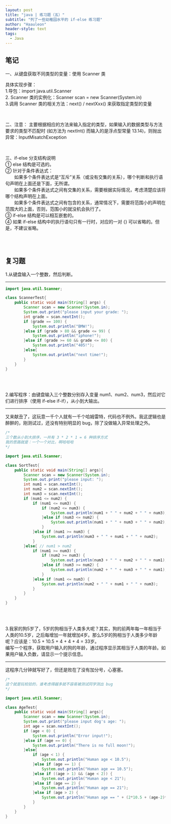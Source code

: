 ```yaml
---
layout: post
title: "java | 练习题（五）"
subtitle: "列了一些幼稚园水平的 if-else 练习题"
author: "Haauleon"
header-style: text
tags:
  - Java
---
```



## 笔记    
一、从键盘获取不同类型的变量：使用 Scanner 类          

具体实现步骤：       
1.导包：import java.util.Scanner       
2. Scanner 类的实例化：Scanner scan = new Scanner(System.in)       
3.调用 Scanner 类的相关方法：next() / nextXxx() 来获取指定类型的变量          

<br>

二、注意：
主要根据相应的方法来输入指定的类型，如果输入的数据类型与方法要求的类型不匹配时 (如方法为 nextInt() 而输入的是浮点型常量 13.14)，则抛出异常：InputMisatchException         

<br>

三、if-else 分支结构说明      
① else 结构是可选的。    
② 针对于条件表达式：    
&emsp;&emsp;如果多个条件表达式是“互斥”关系（或没有交集的关系），哪个判断和执行语句声明在上面还是下面，无所谓。     
&emsp;&emsp;如果多个条件表达式之间有交集的关系，需要根据实际情况，考虑清楚应该将哪个结构声明在上面。     
&emsp;&emsp;如果多个条件表达式之间有包含的关系，通常情况下，需要将范围小的声明在范围大的上面，否则，范围小的就没机会执行了。            
③ if-else 结构是可以相互嵌套的。     
④ 如果 if-else 结构中的执行语句只有一行时，对应的一对 {} 可以省略的。但是，不建议省略。      

<br><br>

## 复习题
1.从键盘输入一个整数，然后判断。    

---  

```java
import java.util.Scanner;

class ScannerTest{
    public static void main(String[] args) {
        Scanner scan = new Scanner(System.in);
        System.out.print("please input your grade: ");
        int grade = scan.nextInt();
        if (grade == 100) {
            System.out.println("BMW!");
        }else if (grade > 80 && grade <= 99) {
            System.out.println("iphone!");
        }else if (grade >= 60 && grade <= 80) {
            System.out.println("405!");
        }else{
            System.out.println("next time!");
        }
    }
}
```

<br><br>
  
2.编写程序：由键盘输入三个整数分别存入变量 num1、num2、num3，然后对它们进行排序（使用 if-else if-if），从小到大输出。        

---

又来献丑了，这玩意一千个人就有一千个哈姆雷特，代码也不例外。我这逻辑也是醉醉的，刚测试过，还没有特别明显的 bug，除了没做输入异常处理之外。      


```java
/*
三个数从小到大排序，一共有 3 * 2 * 1 = 6 种排序方式
我的思路就是：一个一个对比，啊哈哈哈
*/

import java.util.Scanner;

class SortTest{
    public static void main(String[] args){
        Scanner scan = new Scanner(System.in);
        System.out.print("please input: ");
        int num1 = scan.nextInt();
        int num2 = scan.nextInt();
        int num3 = scan.nextInt();
        if (num1 <= num2) {
            if (num1 <= num3) {
                if (num2 <= num3) {
                    System.out.println(num1 + " " + num2 + " " + num3);
                }else if (num3 <= num2) {
                    System.out.println(num1 + " " + num3 + " " + num2);
                }
            }else if (num1 >= num3) {
                System.out.println(num3 + " " + num1 + " " + num2);
            }
        }else{ // num1 > num2
            if (num1 >= num3) {
                if (num2 >= num3) {
                    System.out.println(num3 + " " + num2 + " " + num1);
                }else if (num3 >= num2) {
                    System.out.println(num2 + " " + num3 + " " + num1);
                }
            }else if (num1 <= num3) {
                System.out.println(num2 + " " + num1 + " " + num3);
            }
        }
    }
}
```

<br><br>

3.我家的狗5岁了，5岁的狗相当于人类多大呢？其实，狗的前两年每一年相当于人类的10.5岁，之后每增加一年就增加4岁。那么5岁的狗相当于人类多少年龄呢？应该是：10.5 + 10.5 + 4 + 4 + 4 = 33岁。    
编写一个程序，获取用户输入的狗的年龄，通过程序显示其相当于人类的年龄。如果用户输入负数，请显示一个提示信息。       

---

这程序几分钟就写好了，但还是败在了没有加分号，心塞塞。      

```java
/*
这个就是玩校验的，谁考虑得越多就不容易被测试同学测出 bug
*/

import java.util.Scanner;

class AgeTest{
    public static void main(String[] args){
        Scanner scan = new Scanner(System.in);
        System.out.print("please input dog's age: ");
        int age = scan.nextInt();
        if (age < 0) {
            System.out.println("Error input!");
        }else if (age == 0) {
            System.out.println("There is no full moon!");
        }else{
            if (age < 1) {
                System.out.println("Human age < 10.5");
            }else if (age == 1) {
                System.out.println("Human age == 10.5");
            }else if ((age > 1) && (age < 2)) {
                System.out.println("Human age < 21");
            }else if (age == 2) {
                System.out.println("Human age == 21");
            }else if (age > 2) {
                System.out.println("Human age == " + (2*10.5 + (age-2)*4));
            }
        }
    }
}
```